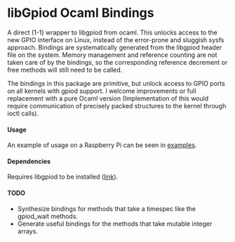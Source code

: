 # libGpiod Ocaml Bindings

A direct (1-1) wrapper to libgpiod from ocaml. This unlocks access to the
new GPIO interface on Linux, instead of the error-prone and sluggish sysfs
approach. Bindings are systematically generated from the libgpiod header
file on the system. Memory management and reference counting are not taken
care of by the bindings, so the corresponding reference decrement or free
methods will still need to be called.

The bindings in this package are primitive, but unlock access to GPIO
ports on all kernels with gpiod support. I welcome improvements or full replacement
with a pure Ocaml version (Implementation of this would require communication
of precisely packed structures to the kernel through ioctl calls).

#### Usage

An example of usage on a Raspberry Pi can be seen in [examples](/examples/).

#### Dependencies

Requires libgpiod to be installed \([link](https://git.kernel.org/pub/scm/libs/libgpiod/libgpiod.git/about/)\).

#### TODO

- Synthesize bindings for methods that take a timespec like the gpiod_wait methods.
- Generate useful bindings for the methods that take mutable integer arrays.
